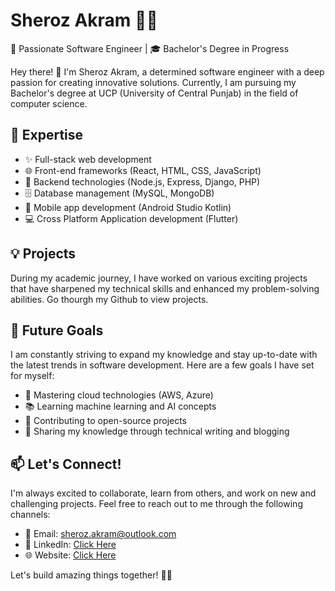 # Sheroz Akram 👨‍💻

🌟 Passionate Software Engineer | 🎓 Bachelor's Degree in Progress

Hey there! 👋 I'm Sheroz Akram, a determined software engineer with a deep passion for creating innovative solutions. Currently, I am pursuing my Bachelor's degree at UCP (University of Central Punjab) in the field of computer science.

## 🚀 Expertise

- ✨ Full-stack web development
- 🌐 Front-end frameworks (React, HTML, CSS, JavaScript)
- 🧠 Backend technologies (Node.js, Express, Django, PHP)
- 🗄️ Database management (MySQL, MongoDB)
- 📱 Mobile app development (Android Studio Kotlin)
- 💻 Cross Platform Application development (Flutter)

## 💡 Projects

During my academic journey, I have worked on various exciting projects that have sharpened my technical skills and enhanced my problem-solving abilities. Go thourgh my Github to view projects.

## 🌱 Future Goals

I am constantly striving to expand my knowledge and stay up-to-date with the latest trends in software development. Here are a few goals I have set for myself:

- 🎯 Mastering cloud technologies (AWS, Azure)
- 📚 Learning machine learning and AI concepts
- 🌟 Contributing to open-source projects
- 📝 Sharing my knowledge through technical writing and blogging

## 📫 Let's Connect!

I'm always excited to collaborate, learn from others, and work on new and challenging projects. Feel free to reach out to me through the following channels:

- 📧 Email: [sheroz.akram@outlook.com](mailto:sheroz.akram@outlook.com)
- 💼 LinkedIn: [Click Here](https://www.linkedin.com/in/shehroz-akram/)
- 🌐 Website: [Click Here](https://sheroz.pages.dev/)

Let's build amazing things together! 🤝✨

